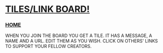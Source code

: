 # [TILES/LINK BOARD!](https://github.com/lafelabs/tiles)

### [HOME](index.html)

WHEN YOU JOIN THE BOARD YOU GET A TILE.  IT HAS A MESSAGE, A NAME AND A URL. EDIT THEM AS YOU WISH.  CLICK ON OTHERS' LINKS TO SUPPORT YOUR FELLOW CREATORS.
